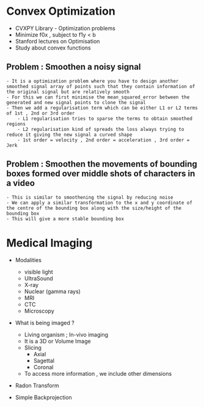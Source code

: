 # Convex Optimization
- CVXPY Library - Optimization problems
- Minimize f0x , subject to f1y < b
- Stanford lectures on Optimisation
- Study about convex functions
## **Problem** : Smoothen a noisy signal
    - It is a optimization problem where you have to design another smoothed signal array of points such that they contain information of the original signal but are relatively smooth
    - For this we can first minimise the mean_squared_error between the generated and new signal points to clone the signal
    - Then we add a regularisation term which can be either L1 or L2 terms of 1st , 2nd or 3rd order
        - L1 regularisation tries to sparse the terms to obtain smoothed regions
        - L2 regularisation kind of spreads the loss always trying to reduce it giving the new signal a curved shape
        - 1st order = velocity , 2nd order = acceleration , 3rd order = Jerk

## **Problem** : Smoothen the movements of bounding boxes formed over middle shots of characters in a video
    - This is similar to smoothening the signal by reducing noise
    - We can apply a similar transformation to the x and y coordinate of the centre of the bounding box along with the size/height of the bounding box
    - This will give a more stable bounding box

# Medical Imaging
- Modalities
    - visible light
    - UltraSound
    - X-ray
    - Nuclear (gamma rays)
    - MRI
    - CTC 
    - Microscopy

- What is being imaged ? 
    - Living organism ; In-vivo imaging
    - It is a 3D or Volume Image
    - Slicing
        - Axial
        - Sagettal
        - Coronal
    - To access more information , we include other dimensions

- Radon Transform
- Simple Backprojection